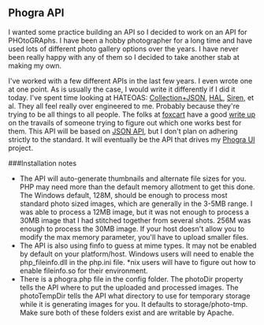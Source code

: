 ## Phogra API

I wanted some practice building an API so I decided to work on an API for PHOtoGRAphs. I have been a hobby photographer
for a long time and have used lots of different photo gallery options over the years.
I have never been really happy with any of them so I decided to take another stab at making my own.

I've worked with a few different APIs in the last few years. I even wrote one at one point. As is usually the case,
I would write it differently if I did it today. I've spent time looking at HATEOAS: 
[Collection+JSON](http://amundsen.com/media-types/collection/examples/), [HAL](http://stateless.co/hal_specification.html),
[Siren](https://github.com/kevinswiber/siren), et al. They all feel really over engineered to me. Probably because 
they're trying to be all things to all people. The folks at [foxcart](http://www.foxycart.com)
have a good [write up](http://www.foxycart.com/blog/the-hypermedia-debate) on the travails of someone trying
to figure out which one works best for them. This API will be based on [JSON API](http://jsonapi.org), but I don't plan 
on adhering strictly to the standard. It will eventually be the API that drives my
[Phogra UI](https://github.com/sean-hammon/phogra-ui) project.

###Installation notes

- The API will auto-generate thumbnails and alternate file sizes for you. PHP may need more than the default
  memory allotment to get this done. The Windows default, 128M, should be enough to process most standard photo sized images, 
  which are generally in the 3-5MB range. I was able to process a 12MB image, but it was not enough to process
  a 30MB image that I had stitched together from several shots. 256M was enough to process the 30MB image. 
  If your host doesn't allow you to modify the max memory parameter, you'll have to upload smaller files.
- The API is also using finfo to guess at mime types. It may not be enabled by default on your platform/host.
  Windows users will need to enable the php_fileinfo.dll in the php.ini file. \*nix users will have to figure 
  out how to enable fileinfo.so for their environment.
- There is a phogra.php file in the config folder. The photoDir property tells the API where to put the uploaded
  and processed images. The photoTempDir tells the API what directory to use for temporary storage while it
  is generating images for you. It defaults to storage/photo-tmp. Make sure both of these folders exist and
  are writable by Apache.